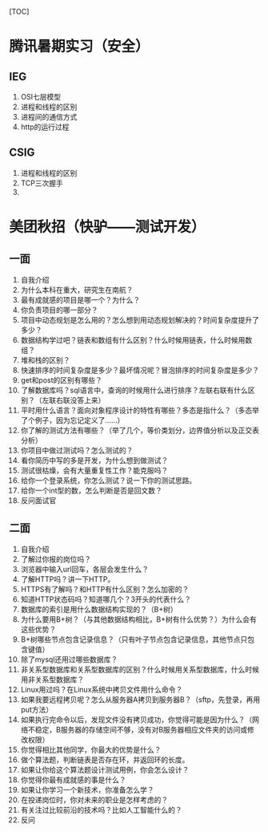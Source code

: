 [TOC]

# 腾讯暑期实习（安全）

## IEG

1. OSI七层模型
2. 进程和线程的区别
3. 进程间的通信方式
4. http的运行过程

## CSIG

1. 进程和线程的区别
2. TCP三次握手
3. 



# 美团秋招（快驴——测试开发）

## 一面

1. 自我介绍
2. 为什么本科在重大，研究生在南航？
3. 最有成就感的项目是哪一个？为什么？
4. 你负责项目的哪一部分？
5. 项目中动态规划是怎么用的？怎么想到用动态规划解决的？时间复杂度提升了多少？
6. 数据结构学过吧？链表和数组有什么区别？什么时候用链表，什么时候用数组？
7. 堆和栈的区别？
8. 快速排序的时间复杂度是多少？最坏情况呢？冒泡排序的时间复杂度是多少？
9. get和post的区别有哪些？
10. 了解数据库吗？sql语言中，查询的时候用什么进行排序？左联右联有什么区别？（左联右联没答上来）
11. 平时用什么语言？面向对象程序设计的特性有哪些？多态是指什么？（多态举了个例子，因为忘记定义了……）
12. 你了解的测试方法有哪些？（举了几个，等价类划分，边界值分析以及正交表分析）
13. 你项目中做过测试吗？怎么测试的？
14. 看你简历中写的多是开发，为什么想到做测试？
15. 测试很枯燥，会有大量重复性工作？能克服吗？
16. 给你一个登录系统，你怎么测试？说一下你的测试思路。
17. 给你一个int型的数，怎么判断是否是回文数？
18. 反问面试官

## 二面

1. 自我介绍
2. 了解过你报的岗位吗？
3. 浏览器中输入url回车，各层会发生什么？
4. 了解HTTP吗？讲一下HTTP。
5. HTTPS有了解吗？和HTTP有什么区别？怎么加密的？
6. 知道HTTP状态码吗？知道哪几个？3开头的代表什么？
7. 数据库的索引是用什么数据结构实现的？（B+树）
8. 为什么要用B+树？（与其他数据结构相比，B+树有什么优势？）为什么会有这些优势？
9. B+树哪些节点包含记录信息？（只有叶子节点包含记录信息，其他节点只包含键值）
10. 除了mysql还用过哪些数据库？
11. 非关系型数据库和关系型数据库的区别？什么时候用关系型数据库，什么时候用非关系型数据库？
12. Linux用过吗？在Linux系统中拷贝文件用什么命令？
13. 如果我要远程拷贝呢？怎么从服务器A拷贝到服务器B？（sftp，先登录，再用put方法）
14. 如果执行完命令以后，发现文件没有拷贝成功，你觉得可能是因为什么？（网络不稳定，B服务器的存储空间不够，没有对B服务器相应文件夹的访问或修改权限）
15. 你觉得相比其他同学，你最大的优势是什么？
16. 做个算法题，判断链表是否存在环，并返回环的长度。
17. 如果让你给这个算法题设计测试用例，你会怎么设计？
18. 你觉得你最有成就感的事是什么？
19. 如果让你学习一个新技术，你准备怎么学？
20. 在投递岗位时，你对未来的职业是怎样考虑的？
21. 有关注过比较前沿的技术吗？比如人工智能什么的？
22. 反问

